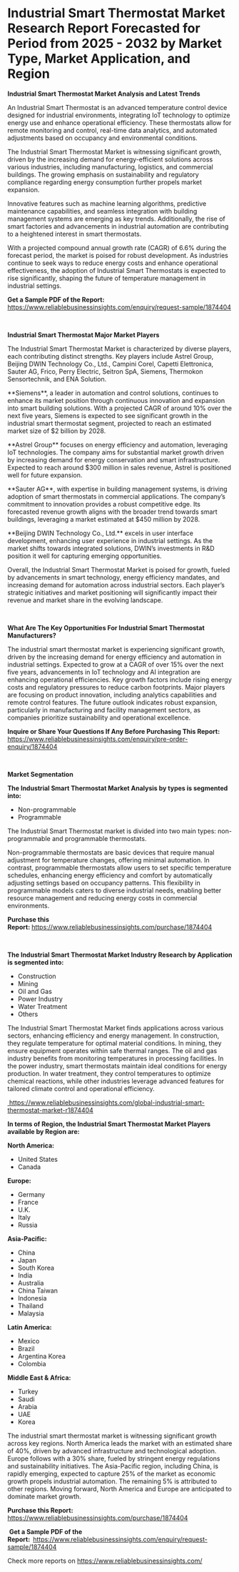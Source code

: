 <p><h1>Industrial Smart Thermostat Market Research Report Forecasted for Period from 2025 -  2032 by Market Type, Market Application, and Region</h1></p><p><strong>Industrial Smart Thermostat Market Analysis and Latest Trends</strong></p>
<p><p>An Industrial Smart Thermostat is an advanced temperature control device designed for industrial environments, integrating IoT technology to optimize energy use and enhance operational efficiency. These thermostats allow for remote monitoring and control, real-time data analytics, and automated adjustments based on occupancy and environmental conditions. </p><p>The Industrial Smart Thermostat Market is witnessing significant growth, driven by the increasing demand for energy-efficient solutions across various industries, including manufacturing, logistics, and commercial buildings. The growing emphasis on sustainability and regulatory compliance regarding energy consumption further propels market expansion. </p><p>Innovative features such as machine learning algorithms, predictive maintenance capabilities, and seamless integration with building management systems are emerging as key trends. Additionally, the rise of smart factories and advancements in industrial automation are contributing to a heightened interest in smart thermostats. </p><p>With a projected compound annual growth rate (CAGR) of 6.6% during the forecast period, the market is poised for robust development. As industries continue to seek ways to reduce energy costs and enhance operational effectiveness, the adoption of Industrial Smart Thermostats is expected to rise significantly, shaping the future of temperature management in industrial settings.</p></p>
<p><strong>Get a Sample PDF of the Report:&nbsp;</strong> <a href="https://www.reliablebusinessinsights.com/enquiry/request-sample/1874404?utm_campaign=2173&utm_medium=2&utm_source=Github&utm_content=ia&utm_term=22022025&utm_id=industrial-smart-thermostat">https://www.reliablebusinessinsights.com/enquiry/request-sample/1874404</a></p>
<p>&nbsp;</p>
<p><strong>Industrial Smart Thermostat Major Market Players</strong></p>
<p><p>The Industrial Smart Thermostat Market is characterized by diverse players, each contributing distinct strengths. Key players include Astrel Group, Beijing DWIN Technology Co., Ltd., Campini Corel, Capetti Elettronica, Sauter AG, Frico, Perry Electric, Seitron SpA, Siemens, Thermokon Sensortechnik, and ENA Solution.</p><p>**Siemens**, a leader in automation and control solutions, continues to enhance its market position through continuous innovation and expansion into smart building solutions. With a projected CAGR of around 10% over the next five years, Siemens is expected to see significant growth in the industrial smart thermostat segment, projected to reach an estimated market size of $2 billion by 2028.</p><p>**Astrel Group** focuses on energy efficiency and automation, leveraging IoT technologies. The company aims for substantial market growth driven by increasing demand for energy conservation and smart infrastructure. Expected to reach around $300 million in sales revenue, Astrel is positioned well for future expansion.</p><p>**Sauter AG**, with expertise in building management systems, is driving adoption of smart thermostats in commercial applications. The company’s commitment to innovation provides a robust competitive edge. Its forecasted revenue growth aligns with the broader trend towards smart buildings, leveraging a market estimated at $450 million by 2028.</p><p>**Beijing DWIN Technology Co., Ltd.** excels in user interface development, enhancing user experience in industrial settings. As the market shifts towards integrated solutions, DWIN’s investments in R&D position it well for capturing emerging opportunities.</p><p>Overall, the Industrial Smart Thermostat Market is poised for growth, fueled by advancements in smart technology, energy efficiency mandates, and increasing demand for automation across industrial sectors. Each player’s strategic initiatives and market positioning will significantly impact their revenue and market share in the evolving landscape.</p></p>
<p>&nbsp;</p>
<p><strong>What Are The Key Opportunities For Industrial Smart Thermostat Manufacturers?</strong></p>
<p><p>The industrial smart thermostat market is experiencing significant growth, driven by the increasing demand for energy efficiency and automation in industrial settings. Expected to grow at a CAGR of over 15% over the next five years, advancements in IoT technology and AI integration are enhancing operational efficiencies. Key growth factors include rising energy costs and regulatory pressures to reduce carbon footprints. Major players are focusing on product innovation, including analytics capabilities and remote control features. The future outlook indicates robust expansion, particularly in manufacturing and facility management sectors, as companies prioritize sustainability and operational excellence.</p></p>
<p><strong>Inquire or Share Your Questions If Any Before Purchasing This Report:</strong> <a href="https://www.reliablebusinessinsights.com/enquiry/pre-order-enquiry/1874404?utm_campaign=2173&utm_medium=2&utm_source=Github&utm_content=ia&utm_term=22022025&utm_id=industrial-smart-thermostat">https://www.reliablebusinessinsights.com/enquiry/pre-order-enquiry/1874404</a></p>
<p>&nbsp;</p>
<p><strong>Market Segmentation</strong></p>
<p><strong>The Industrial Smart Thermostat Market Analysis by types is segmented into:</strong></p>
<p><ul><li>Non-programmable</li><li>Programmable</li></ul></p>
<p><p>The Industrial Smart Thermostat market is divided into two main types: non-programmable and programmable thermostats. </p><p>Non-programmable thermostats are basic devices that require manual adjustment for temperature changes, offering minimal automation. In contrast, programmable thermostats allow users to set specific temperature schedules, enhancing energy efficiency and comfort by automatically adjusting settings based on occupancy patterns. This flexibility in programmable models caters to diverse industrial needs, enabling better resource management and reducing energy costs in commercial environments.</p></p>
<p><strong>Purchase this Report:&nbsp;</strong><a href="https://www.reliablebusinessinsights.com/purchase/1874404?utm_campaign=2173&utm_medium=2&utm_source=Github&utm_content=ia&utm_term=22022025&utm_id=industrial-smart-thermostat">https://www.reliablebusinessinsights.com/purchase/1874404</a></p>
<p>&nbsp;</p>
<p><strong>The Industrial Smart Thermostat Market Industry Research by Application is segmented into:</strong></p>
<p><ul><li>Construction</li><li>Mining</li><li>Oil and Gas</li><li>Power Industry</li><li>Water Treatment</li><li>Others</li></ul></p>
<p><p>The Industrial Smart Thermostat Market finds applications across various sectors, enhancing efficiency and energy management. In construction, they regulate temperature for optimal material conditions. In mining, they ensure equipment operates within safe thermal ranges. The oil and gas industry benefits from monitoring temperatures in processing facilities. In the power industry, smart thermostats maintain ideal conditions for energy production. In water treatment, they control temperatures to optimize chemical reactions, while other industries leverage advanced features for tailored climate control and operational efficiency.</p></p>
<p><a href="https://www.reliablebusinessinsights.com/global-industrial-smart-thermostat-market-r1874404?utm_campaign=2173&utm_medium=2&utm_source=Github&utm_content=ia&utm_term=22022025&utm_id=industrial-smart-thermostat">&nbsp;https://www.reliablebusinessinsights.com/global-industrial-smart-thermostat-market-r1874404</a></p>
<p><strong>In terms of Region, the Industrial Smart Thermostat Market Players available by Region are:</strong></p>
<p>
    <p> <strong> North America: </strong>
        <ul>
            <li>United States</li>
            <li>Canada</li>
        </ul>
        </p> 
    <p> <strong> Europe: </strong>
        <ul>
            <li>Germany</li>
            <li>France</li>
            <li>U.K.</li>
            <li>Italy</li>
            <li>Russia</li>
        </ul>
        </p> 
    <p> <strong> Asia-Pacific: </strong>
        <ul>
            <li>China</li>
            <li>Japan</li>
            <li>South Korea</li>
            <li>India</li>
            <li>Australia</li>
            <li>China Taiwan</li>
            <li>Indonesia</li>
            <li>Thailand</li>
            <li>Malaysia</li>
        </ul>
        </p> 
    <p> <strong> Latin America: </strong>
        <ul>
            <li>Mexico</li>
            <li>Brazil</li>
            <li>Argentina Korea</li>
            <li>Colombia</li>
        </ul>
        </p> 
    <p> <strong> Middle East & Africa: </strong>
        <ul>
            <li>Turkey</li>
            <li>Saudi</li>
            <li>Arabia</li>
            <li>UAE</li>
            <li>Korea</li>
        </ul>
    </p>
    </p>
<p><p>The industrial smart thermostat market is witnessing significant growth across key regions. North America leads the market with an estimated share of 40%, driven by advanced infrastructure and technological adoption. Europe follows with a 30% share, fueled by stringent energy regulations and sustainability initiatives. The Asia-Pacific region, including China, is rapidly emerging, expected to capture 25% of the market as economic growth propels industrial automation. The remaining 5% is attributed to other regions. Moving forward, North America and Europe are anticipated to dominate market growth.</p></p>
<p><strong>Purchase this Report: </strong><a href="https://www.reliablebusinessinsights.com/purchase/1874404?utm_campaign=2173&utm_medium=2&utm_source=Github&utm_content=ia&utm_term=22022025&utm_id=industrial-smart-thermostat">https://www.reliablebusinessinsights.com/purchase/1874404</a></p>
<p>&nbsp;<strong>Get a Sample PDF of the Report:&nbsp;&nbsp;</strong><a href="https://www.reliablebusinessinsights.com/enquiry/request-sample/1874404?utm_campaign=2173&utm_medium=2&utm_source=Github&utm_content=ia&utm_term=22022025&utm_id=industrial-smart-thermostat">https://www.reliablebusinessinsights.com/enquiry/request-sample/1874404</a></p>
<p><strong></strong></p>
<p>Check more reports on <a href="https://www.reliablebusinessinsights.com/?utm_campaign=2173&utm_medium=2&utm_source=Github&utm_content=ia&utm_term=22022025&utm_id=industrial-smart-thermostat">https://www.reliablebusinessinsights.com/</a></p>